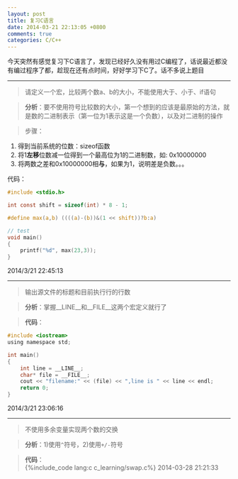 ```yaml
---
layout: post
title: 复习C语言
date: 2014-03-21 22:13:05 +0800
comments: true
categories: C/C++
---
```


今天突然有感觉复习下C语言了，发现已经好久没有用过C编程了，话说最近都没有编过程序了都，趁现在还有点时间，好好学习下C了。话不多说上题目

---------------------
> 请定义一个宏，比较两个数a、b的大小，不能使用大于、小于、if语句

>**分析**：要不使用符号比较数的大小，第一个想到的应该是最原始的方法，就是数的二进制表示（第一位为1表示这是一个负数），以及对二进制的操作
>
<!-- more -->
>步骤：
>>
 1. 得到当前系统的位数：sizeof函数
 2. 将1**左移**位数减一位得到一个最高位为1的二进制数，如: 0x10000000
 3. 将两数之差和0x10000000相**与**，如果为1，说明差是负数。。。
>
代码：
``` c 
#include <stdio.h>

int const shift = sizeof(int) * 8 - 1;

#define max(a,b) ((((a)-(b))&(1 << shift))?b:a)

// test
void main()
{
	printf("%d", max(23,3));
}
```
2014/3/21 22:45:13 

--------------------
> 输出源文件的标题和目前执行行的行数

> **分析**：掌握__LINE__和__FILE__这两个宏定义就行了

> **代码**：
``` c
#include <iostream>
using namespace std;

int main()
{
	int line = __LINE__;
	char* file = __FILE__;
	cout << "filename:" << (file) << ",line is " << line << endl;
	return 0;
}
```
2014/3/21 23:06:16 

---------------------
> 不使用多余变量实现两个数的交换

> **分析**：1)使用```^```符号，2)使用```+/-```符号

> **代码**：  
{%include_code lang:c c_learning/swap.c%}
2014-03-28 21:21:33 
